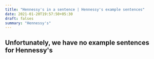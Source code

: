 ```yaml
---
title: "Hennessy's in a sentence | Hennessy's example sentences"
date: 2021-01-20T19:57:50+05:30
draft: falses
summary: "Hennessy's"
---
```

## Unfortunately, we have no example sentences for Hennessy's                 
